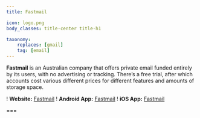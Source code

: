```yaml
---
title: Fastmail

icon: logo.png
body_classes: title-center title-h1

taxonomy:
    replaces: [gmail]
    tag: [email]
---
```

**Fastmail** is an Australian company that offers private email funded entirely by its users, with no advertising or tracking. There’s a free trial, after which accounts cost various different prices for different features and amounts of storage space.

! **Website:** [Fastmail][1]
! **Android App:** [Fastmail][2]
! **iOS App:** [Fastmail][3]

===

[1]: https://fastmail.com
[2]: https://play.google.com/store/apps/details?id=com.fastmail.app
[3]: https://apps.apple.com/app/fastmail-email-calendar/id931370077
